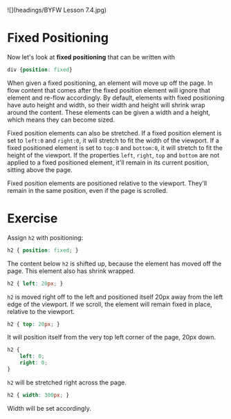 ![](headings/BYFW Lesson 7.4.jpg)

# Fixed Positioning

Now let's look at **fixed positioning** that can be written with

```css
div {position: fixed}
```

When given a fixed positioning, an element will move up off the page. In flow content that comes after the fixed position element will ignore that element and re-flow accordingly. By default, elements with fixed positioning have auto height and width, so their width and height will shrink wrap around the content. These elements can be given a width and a height, which means they can become sized.

Fixed position elements can also be stretched. If a fixed position element is set to `left:0` and `right:0`, it will stretch to fit the width of the viewport. If a fixed positioned element is set to `top:0` and `bottom:0`, it will stretch to fit the height of the viewport. If the properties `left`, `right`, `top` and `bottom` are not applied to a fixed positioned element, it'll remain in its current position, sitting above the page.

Fixed position elements are positioned relative to the viewport. They'll remain in the same position, even if the page is scrolled.

# Exercise

Assign `h2` with positioning:

```css
h2 { position: fixed; }
```

The content below `h2` is shifted up, because the element has moved off the page. This element also has shrink wrapped.

```css
h2 { left: 20px; }
```

`h2` is moved right off to the left and positioned itself 20px away from the left edge of the viewport. If we scroll, the element will remain fixed in place, relative to the viewport.

```css
h2 { top: 20px; }
```

It will position itself from the very top left corner of the page, 20px down.

```css
h2 {
	left: 0;
	right: 0;
}
```

`h2` will be stretched right across the page.

```css
h2 { width: 300px; }
```

Width will be set accordingly.